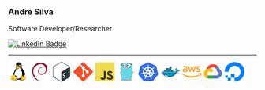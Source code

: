 

  ### Andre Silva
  
  Software Developer/Researcher
  
  <div id="badges">
      <a href="https://www.linkedin.com/in/andreswebs/" target="_blank" rel="noreferrer noopener" >
          <img src="https://img.shields.io/badge/LinkedIn-blue?logo=linkedin&logoColor=white" alt="LinkedIn Badge" />
      </a> 
  </div>
  <hr />
  <div id="tools">
      <img src="https://github.com/devicons/devicon/blob/master/icons/linux/linux-original.svg" title="linux" alt="linux" width="40" height="40"/>      
      <img src="https://github.com/devicons/devicon/blob/master/icons/debian/debian-plain.svg" title="debian" alt="debian" width="40" height="40"/>
      <img src="https://github.com/devicons/devicon/blob/master/icons/bash/bash-original.svg" title="bash" alt="bash" width="40" height="40"/>
      <img src="https://github.com/devicons/devicon/blob/master/icons/git/git-original.svg" title="git" alt="git" width="40" height="40"/>
      <img src="https://github.com/devicons/devicon/blob/master/icons/javascript/javascript-original.svg" title="javascript" alt="javascript" width="40" height="40"/>
      <img src="https://github.com/devicons/devicon/blob/master/icons/go/go-original.svg" title="golang" alt="golang" width="40" height="40"/>
      <img src="https://github.com/devicons/devicon/blob/master/icons/kubernetes/kubernetes-plain.svg" title="kubernetes" alt="kubernetes" width="40" height="40"/>
      <img src="https://github.com/devicons/devicon/blob/master/icons/docker/docker-original.svg" title="docker" alt="docker" width="40" height="40"/>
      <img src="https://github.com/devicons/devicon/blob/master/icons/amazonwebservices/amazonwebservices-plain-wordmark.svg" title="aws" alt="aws" width="40" height="40"/>
      <img src="https://github.com/devicons/devicon/blob/master/icons/googlecloud/googlecloud-original.svg" title="googlecloud" alt="googlecloud" width="40" height="40"/>
      <img src="https://github.com/devicons/devicon/blob/master/icons/digitalocean/digitalocean-original.svg" title="digitalocean" alt="digitalocean" width="40" height="40"/>
  </div>
  
  
<!--

<div id="header" align="center">      
    <img src="" title="" alt="" width="40" height="40"/>
    <img src="" title="" alt="" width="40" height="40"/>
    <img src="" title="" alt="" width="40" height="40"/>
</div>
-->

